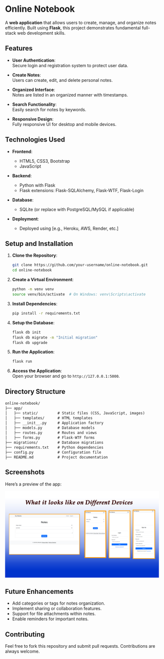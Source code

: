 
# Online Notebook

A **web application** that allows users to create, manage, and organize notes efficiently. Built using **Flask**, this project demonstrates fundamental full-stack web development skills.

## Features

- **User Authentication**:  
  Secure login and registration system to protect user data.
  
- **Create Notes**:  
  Users can create, edit, and delete personal notes.

- **Organized Interface**:  
  Notes are listed in an organized manner with timestamps.

- **Search Functionality**:  
  Easily search for notes by keywords.

- **Responsive Design**:  
  Fully responsive UI for desktop and mobile devices.

## Technologies Used

- **Frontend**:
  - HTML5, CSS3, Bootstrap
  - JavaScript

- **Backend**:
  - Python with Flask
  - Flask extensions: Flask-SQLAlchemy, Flask-WTF, Flask-Login

- **Database**:
  - SQLite (or replace with PostgreSQL/MySQL if applicable)

- **Deployment**:
  - Deployed using [e.g., Heroku, AWS, Render, etc.]

## Setup and Installation

1. **Clone the Repository**:
   ```bash
   git clone https://github.com/your-username/online-notebook.git
   cd online-notebook
   ```

2. **Create a Virtual Environment**:
   ```bash
   python -m venv venv
   source venv/bin/activate  # On Windows: venv\Scripts\activate
   ```

3. **Install Dependencies**:
   ```bash
   pip install -r requirements.txt
   ```

4. **Setup the Database**:
   ```bash
   flask db init
   flask db migrate -m "Initial migration"
   flask db upgrade
   ```

5. **Run the Application**:
   ```bash
   flask run
   ```

6. **Access the Application**:  
   Open your browser and go to `http://127.0.0.1:5000`.

## Directory Structure

```
online-notebook/
├── app/
│   ├── static/         # Static files (CSS, JavaScript, images)
│   ├── templates/      # HTML templates
│   ├── __init__.py     # Application factory
│   ├── models.py       # Database models
│   ├── routes.py       # Routes and views
│   ├── forms.py        # Flask-WTF forms
├── migrations/         # Database migrations
├── requirements.txt    # Python dependencies
├── config.py           # Configuration file
├── README.md           # Project documentation
```

## Screenshots

Here’s a preview of the app:

![Example Screenshot](my-web-screenshot.jpg "web Screenshot")



## Future Enhancements

- Add categories or tags for notes organization.
- Implement sharing or collaboration features.
- Support for file attachments within notes.
- Enable reminders for important notes.

## Contributing

Feel free to fork this repository and submit pull requests. Contributions are always welcome.


